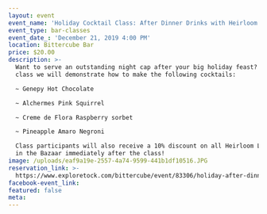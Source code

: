 ```yaml
---
layout: event
event_name: 'Holiday Cocktail Class: After Dinner Drinks with Heirloom Liqueurs'
event_type: bar-classes
event_date_: 'December 21, 2019 4:00 PM'
location: Bittercube Bar
price: $20.00
description: >-
  Want to serve an outstanding night cap after your big holiday feast? In this
  class we will demonstrate how to make the following cocktails:

  ~ Genepy Hot Chocolate

  ~ Alchermes Pink Squirrel

  ~ Creme de Flora Raspberry sorbet

  ~ Pineapple Amaro Negroni

  Class participants will also receive a 10% discount on all Heirloom Liqueurs
  in the Bazaar immediately after the class!
image: /uploads/eaf9a19e-2557-4a74-9599-441b1df10516.JPG
reservation_link: >-
  https://www.exploretock.com/bittercube/event/83306/holiday-after-dinner-drinks-cocktail-class
facebook-event_link:
featured: false
meta:
---
```


